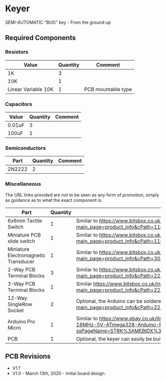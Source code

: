 # Keyer

SEMI-AUTOMATIC "BUG" key - From the ground up
 
## Required Components
 
### Resistors
 
| Value               | Quantity | Comment            |
| ------------------- | -------- | ------------------ |
| 1K                  | 3        |                    |
| 10K                 | 1        |                    |
| Linear Variable 10K | 1        | PCB mountable type |

### Capacitors
 
| Value               | Quantity | Comment            |
| ------------------- | -------- | ------------------ |
| 0.01uF              | 3        |                    |
| 100uF               | 1        |                    |

### Semiconductors
 
| Part                | Quantity | Comment            |
| ------------------- | -------- | ------------------ |
| 2N2222              | 2        |                    |

### Miscellaneous

The URL links provided are not to be seen as any form of promotion, simply as guidance as to what the exact component is.
 
| Part                                 | Quantity | Comment            |
| ------------------------------------ | -------- | ------------------ |
| 6x6mm Tactile Switch                 | 1        | Similar to <https://www.bitsbox.co.uk/index.php?main_page=product_info&cPath=116_117_119&products_id=3263> |                   |
| Miniature PCB slide switch           | 1        | Similar to <https://www.bitsbox.co.uk/index.php?main_page=product_info&cPath=116_120_124_125&products_id=870> |
| Miniature Electromagnetic Transducer | 1        | Similar to <https://www.bitsbox.co.uk/index.php?main_page=product_info&cPath=302_309&products_id=2098> |
| 2-Way PCB Terminal Blocks            | 3        | Similar to <https://www.bitsbox.co.uk/index.php?main_page=product_info&cPath=225_232&products_id=2962> |
| 3-Way PCB Terminal Blocks            | 1        | Similar <https://www.bitsbox.co.uk/index.php?main_page=product_info&cPath=225_232&products_id=1712> | 
| 12-Way SingleRow Socket              | 2        | Optional, the Arduino can be soldered to the board. <https://www.bitsbox.co.uk/index.php?main_page=product_info&cPath=225_230&products_id=1643> |
| Arduino Pro Micro                    | 1        | Similar to <https://www.ebay.co.uk/itm/1-2-5-10PCS-Leonardo-Pro-Micro-ATmega32U4-16MHz-5V-ATmega328-Arduino-Pro-Mini/152216277704?ssPageName=STRK%3AMEBIDX%3AIT&var=451406319074&_trksid=p2057872.m2749.l2649> |
| PCB                                  | 1        | Optional, the keyer can easily be built on Veroboard or similar. |

## PCB Revisions

- V1.?
- V1.0 - March 13th, 2020 - Initial board design.
